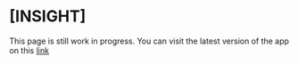 #  [INSIGHT]
This page is still work in progress. You can visit the latest version of the app on this [link](https://francescotranquillo.shinyapps.io/ISA-test/)
